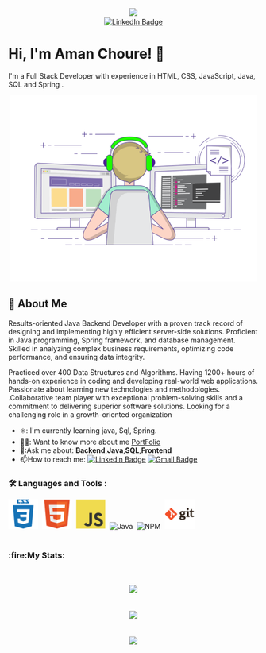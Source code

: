  <div id="header" align="center">
    <img src="https://encrypted-tbn0.gstatic.com/images?q=tbn:ANd9GcRJDOCHYZ15uqcRX7YWevCP65SnQ0kvo4_zXCNzDD3OgaARZOyYW7FT3vTeiVS7cnLL-xE&usqp=CAU" width="200"/>
  </div>
  
  <div id="badges" align="center">
    <a href="https://www.linkedin.com/in/aman-choure-080199248/">
      <img src="https://img.shields.io/badge/LinkedIn-blue?style=for-the-badge&logo=linkedin&logoColor=white" alt="LinkedIn Badge"/>
    </a>
  </div>
  
  
  # Hi, I'm Aman Choure! 👋
  I'm a Full Stack Developer with experience in HTML, CSS, JavaScript, Java, SQL and Spring .
  <div id="gif" align="center">
    <img src="https://raw.githubusercontent.com/devSouvik/devSouvik/master/gif3.gif" width="500"/>
  </div>
  
  
  ## 🚀 About Me
  
Results-oriented Java Backend Developer with a proven track record of designing and implementing highly efficient server-side solutions. Proficient in Java programming, Spring framework, and database management. Skilled in analyzing complex business requirements, optimizing code performance, and ensuring data integrity. 

Practiced over 400 Data Structures and Algorithms. Having 1200+ hours of hands-on experience in coding and developing real-world web applications. Passionate about learning new technologies and methodologies. .Collaborative team player with exceptional problem-solving skills and a commitment to delivering superior software solutions. Looking for a challenging role in a growth-oriented organization
  
  - ✳️: I'm currently learning java, Sql, Spring.
  - 👨‍🦱: Want to know more about me <a href="https://amanacr0358.github.io/">PortFolio</a>
  - 💬:Ask me about: <b>Backend</b>,<b>Java</b>,<b>SQL</b>,<b>Frontend</b>
  - :mailbox:How to reach me: [![Linkedin Badge](https://img.shields.io/badge/-Linkedin-blue?style=flat&logo=Linkedin&logoColor=white)](https://www.linkedin.com/in/aman-choure-080199248/)   [![Gmail Badge](https://img.shields.io/badge/-Mail-red?style=flat&logo=Gmail&logoColor=white)](amanchoure0358@gmail.com)
  
  
  ### :hammer_and_wrench: Languages and Tools :
  <div>
    <img src="https://github.com/devicons/devicon/blob/master/icons/css3/css3-plain-wordmark.svg"  title="CSS3" alt="CSS" width="60" height="60"/>&nbsp;
    <img src="https://github.com/devicons/devicon/blob/master/icons/html5/html5-original.svg" title="HTML5" alt="HTML"width="60" height="60"/>&nbsp;
    <img src="https://github.com/devicons/devicon/blob/master/icons/javascript/javascript-original.svg" title="JavaScript" alt="JavaScript" width="60" height="60"/>&nbsp;
  <img src="https://cdn.jsdelivr.net/gh/devicons/devicon/icons/java/java-original.svg" title="Java" alt="Java" width="60" height="60"/>&nbsp; 
   <img src="https://cdn.jsdelivr.net/gh/devicons/devicon/icons/npm/npm-original-wordmark.svg" title="NPM" alt="NPM" width="60" height="60"/>&nbsp; 
   <img src="https://github.com/devicons/devicon/blob/master/icons/git/git-original-wordmark.svg" title="Git" **alt="Git"width="60" height="60"/>
  </div>
  <br/>
  <h3>:fire:My Stats:</h3>
  
  <br/>
  <p align="center">
     <img align="center"  src="https://github-readme-streak-stats.herokuapp.com/?user=amanacr0358&theme=dark" /> <br \>
     <br>
     <br>
     <img align="center" src="https://github-readme-stats.vercel.app/api?username=amanacr0358&show_icons=true&theme=dark"/>
     <br>
     <br>
    <br>
     <img align="center" src="https://github-profile-trophy.vercel.app/?username=amanacr0358&theme=monokai&row=1&column=4">
  </p>








